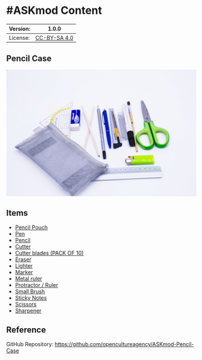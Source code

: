 # #ASKmod Content

| Version: | 1.0.0        |
| -------- | ------------ |
| License: | [CC-BY-SA 4.0](https://github.com/opencultureagency/ASKmod-Mechanical-Tool-Set/blob/main/LICENSE.md) |

## Pencil Case

![#ASKmod Pencil Case](/images/askmod-pencil-case.jpg)

## Items

- [Pencil Pouch](https://askotec.openculture.agency/product/pencil-pouch/)
- [Pen](https://askotec.openculture.agency/product/pen/)
- [Pencil](https://askotec.openculture.agency/product/pencil-eraser/)
- [Cutter](https://askotec.openculture.agency/product/cutter/)
- [Cutter blades (PACK OF 10)](https://askotec.openculture.agency/product/cutter-blades-pack-of-10/)
- [Eraser](https://askotec.openculture.agency/product/eraser/)
- [Lighter](https://askotec.openculture.agency/product/lighter/)
- [Marker](https://askotec.openculture.agency/product/marker/)
- [Metal ruler](https://askotec.openculture.agency/product/metal-ruler/)
- [Protractor / Ruler](https://askotec.openculture.agency/product/protractor-ruler/)
- [Small Brush](https://askotec.openculture.agency/product/small-brush/)
- [Sticky Notes](https://askotec.openculture.agency/product/sticky-notes/)
- [Scissors](https://askotec.openculture.agency/product/scissors/)
- [Sharpener](https://askotec.openculture.agency/product/sharpener/)

## Reference

GitHub Repository: https://github.com/opencultureagency/ASKmod-Pencil-Case